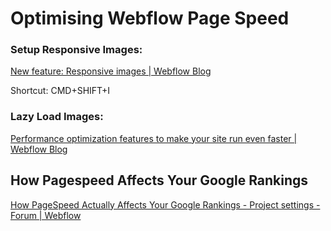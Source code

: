 
# Optimising Webflow Page Speed

### Setup Responsive Images:
[New feature: Responsive images | Webflow Blog](https://webflow.com/blog/new-feature-responsive-images)

Shortcut: CMD+SHIFT+I


### Lazy Load Images:
[Performance optimization features to make your site run even faster | Webflow Blog](https://webflow.com/blog/performance-optimization-features-to-make-your-site-run-even-faster)


## How Pagespeed Affects Your Google Rankings
[How PageSpeed Actually Affects Your Google Rankings - Project settings - Forum | Webflow](https://forum.webflow.com/t/how-pagespeed-actually-affects-your-google-rankings/13512)
